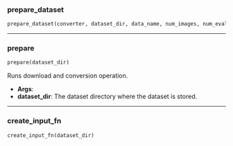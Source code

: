 ### prepare_dataset


```python
prepare_dataset(converter, dataset_dir, data_name, num_images, num_eval=0)
```

----

### prepare


```python
prepare(dataset_dir)
```


Runs download and conversion operation.

- __Args__:
- __dataset_dir__: The dataset directory where the dataset is stored.

----

### create_input_fn


```python
create_input_fn(dataset_dir)
```
